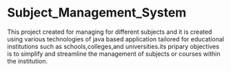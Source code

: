 # Subject_Management_System
This project created for managing for different subjects and it is created using various technologies of java based application tailored for educational institutions such as schools,colleges,and universities.its pripary objectives is to simplify and streamline the management of subjects or courses within the institution.
